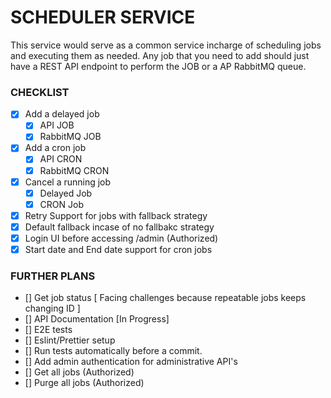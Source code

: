 # SCHEDULER SERVICE
This service would serve as a common service incharge of scheduling jobs and executing them as needed.
Any job that you need to add should just have a REST API endpoint to perform the JOB or a AP RabbitMQ queue.

### CHECKLIST
- [x] Add a delayed job
    - [x] API JOB
    - [x] RabbitMQ JOB
- [x] Add a cron job
    - [x] API CRON
    - [x] RabbitMQ CRON
- [x] Cancel a running job
    - [x] Delayed Job
    - [x] CRON Job
- [x] Retry Support for jobs with fallback strategy
- [x] Default fallback incase of no fallbakc strategy
- [x] Login UI before accessing /admin (Authorized)
- [x] Start date and End date support for cron jobs

### FURTHER PLANS
- [] Get job status [ Facing challenges because repeatable jobs keeps changing ID ]
- [] API Documentation [In Progress]
- [] E2E tests
- [] Eslint/Prettier setup
- [] Run tests automatically before a commit.
- [] Add admin authentication for administrative API's
- [] Get all jobs (Authorized)
- [] Purge all jobs (Authorized)

